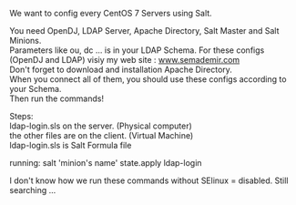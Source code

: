 We want to config every CentOS 7 Servers using Salt.

You need OpenDJ, LDAP Server, Apache Directory, Salt Master and Salt Minions. <br>
Parameters like ou, dc ... is in your LDAP Schema. For these configs (OpenDJ and LDAP) visiy my web site : www.semademir.com<br>
Don't forget to download and installation Apache Directory. <br>
When you connect all of them, you should use these configs according to your Schema.<br>
Then run the commands!
<br>

Steps: 
<br>
ldap-login.sls on the server.  (Physical computer) <br>
the other files are on the client. (Virtual Machine)<br>
ldap-login.sls is Salt Formula file<br>

running: salt 'minion's name' state.apply ldap-login <br>

I don't know how we run these commands without SElinux = disabled. Still searching ...
